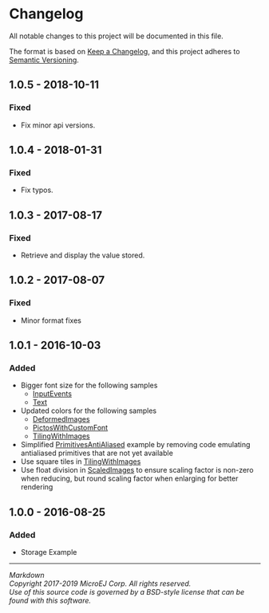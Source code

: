 # Changelog

All notable changes to this project will be documented in this file.

The format is based on [Keep a Changelog](https://keepachangelog.com/en/1.0.0/),
and this project adheres to [Semantic Versioning](https://semver.org/spec/v2.0.0.html).

## 1.0.5 - 2018-10-11

### Fixed

  - Fix minor api versions.

## 1.0.4 - 2018-01-31

### Fixed

  - Fix typos.
 
## 1.0.3 - 2017-08-17

### Fixed

  - Retrieve and display the value stored.
  
## 1.0.2 - 2017-08-07

### Fixed

  - Minor format fixes
  
## 1.0.1 - 2016-10-03

### Added

  - Bigger font size for the following samples
    - [InputEvents](/MicroUI-Get-Started/src/main/java/com/microej/howto/microui/events/InputEvents.java)
    - [Text](/MicroUI-Get-Started/src/main/java/com/microej/howto/microui/font/Text.java)
  - Updated colors for the following samples
    - [DeformedImages](/MicroUI-Get-Started/src/main/java/com/microej/howto/microui/image/DeformedImages.java)
    - [PictosWithCustomFont](/MicroUI-Get-Started/src/main/java/com/microej/howto/microui/font/PictosWithCustomFont.java)
    - [TilingWithImages](/MicroUI-Get-Started/src/main/java/com/microej/howto/microui/image/TilingWithImages.java)
  - Simplified [PrimitivesAntiAliased](/MicroUI-Get-Started/src/main/java/com/microej/howto/microui/drawing/PrimitivesAntiAliased.java) example by removing code emulating antialiased primitives that are not yet available
  - Use square tiles in [TilingWithImages](/MicroUI-Get-Started/src/main/java/com/microej/howto/microui/image/TilingWithImages.java)
  - Use float division in [ScaledImages](/MicroUI-Get-Started/src/main/java/com/microej/howto/microui/image/ScaledImages.java) to ensure scaling factor is non-zero when reducing, but round scaling factor when enlarging for better rendering

## 1.0.0 - 2016-08-25

### Added

  - Storage Example

---  
_Markdown_   
_Copyright 2017-2019 MicroEJ Corp. All rights reserved._  
_Use of this source code is governed by a BSD-style license that can be found with this software._  